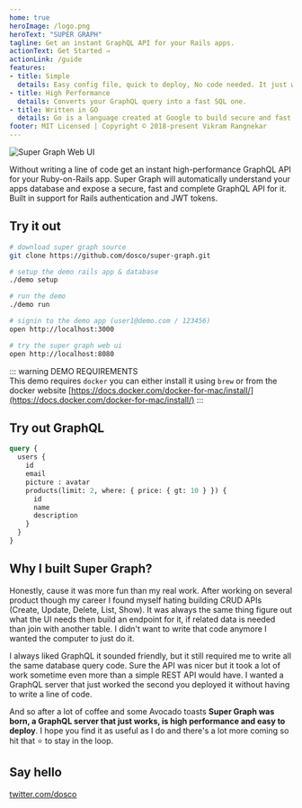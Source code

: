 ```yaml
---
home: true
heroImage: /logo.png
heroText: "SUPER GRAPH"
tagline: Get an instant GraphQL API for your Rails apps.
actionText: Get Started →
actionLink: /guide
features:
- title: Simple
  details: Easy config file, quick to deploy, No code needed. It just works.
- title: High Performance
  details: Converts your GraphQL query into a fast SQL one.
- title: Written in GO
  details: Go is a language created at Google to build secure and fast web services.
footer: MIT Licensed | Copyright © 2018-present Vikram Rangnekar
---
```


![Super Graph Web UI](/super-graph-web-ui.png "Super Graph Web UI for web developers")

Without writing a line of code get an instant high-performance GraphQL API for your Ruby-on-Rails app. Super Graph will automatically understand your apps database and expose a secure, fast and complete GraphQL API for it. Built in support for Rails authentication and JWT tokens.

## Try it out

```bash
# download super graph source
git clone https://github.com/dosco/super-graph.git

# setup the demo rails app & database
./demo setup

# run the demo
./demo run

# signin to the demo app (user1@demo.com / 123456)
open http://localhost:3000

# try the super graph web ui
open http://localhost:8080
```

::: warning DEMO REQUIREMENTS  
This demo requires `docker` you can either install it using `brew` or from the 
docker website [https://docs.docker.com/docker-for-mac/install/](https://docs.docker.com/docker-for-mac/install/)
:::

## Try out GraphQL

```graphql 
query { 
  users {
    id
    email
    picture : avatar
    products(limit: 2, where: { price: { gt: 10 } }) {
      id
      name
      description
    }
  }
}
```

## Why I built Super Graph?

Honestly, cause it was more fun than my real work. After working on several product though my career I found myself hating building CRUD APIs (Create, Update, Delete, List, Show). It was always the same thing figure out what the UI needs then build an endpoint for it, if related data is needed than join with another table. I didn't want to write that code anymore I wanted the computer to just do it.

I always liked GraphQL it sounded friendly, but it still required me to write all the same database query code. Sure the API was nicer but it took a lot of work sometime even more than a simple REST API would have. I wanted a GraphQL server that just worked the second you deployed it without having to write a line of code.

And so after a lot of coffee and some Avocado toasts __Super Graph was born, a GraphQL server that just works, is high performance and easy to deploy__. I hope you find it as useful as I do and there's a lot more coming so hit that :star: to stay in the loop.

## Say hello 

[twitter.com/dosco](https://twitter.com/dosco)